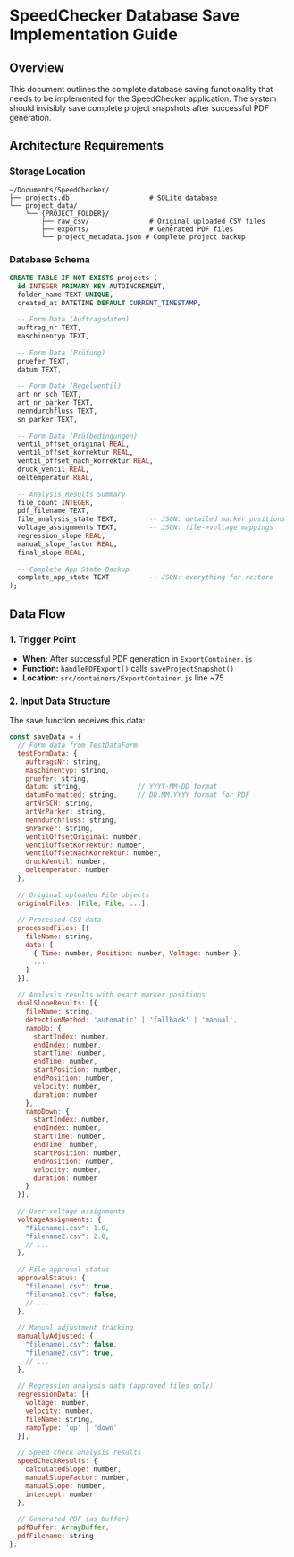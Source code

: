 # SpeedChecker Database Save Implementation Guide

## Overview
This document outlines the complete database saving functionality that needs to be implemented for the SpeedChecker application. The system should invisibly save complete project snapshots after successful PDF generation.

## Architecture Requirements

### Storage Location
```
~/Documents/SpeedChecker/
├── projects.db                    # SQLite database
└── project_data/
    └── {PROJECT_FOLDER}/
        ├── raw_csv/               # Original uploaded CSV files
        ├── exports/               # Generated PDF files  
        └── project_metadata.json # Complete project backup
```

### Database Schema
```sql
CREATE TABLE IF NOT EXISTS projects (
  id INTEGER PRIMARY KEY AUTOINCREMENT,
  folder_name TEXT UNIQUE,
  created_at DATETIME DEFAULT CURRENT_TIMESTAMP,
  
  -- Form Data (Auftragsdaten)
  auftrag_nr TEXT,
  maschinentyp TEXT,
  
  -- Form Data (Prüfung)  
  pruefer TEXT,
  datum TEXT,
  
  -- Form Data (Regelventil)
  art_nr_sch TEXT,
  art_nr_parker TEXT,
  nenndurchfluss TEXT,
  sn_parker TEXT,
  
  -- Form Data (Prüfbedingungen)
  ventil_offset_original REAL,
  ventil_offset_korrektur REAL, 
  ventil_offset_nach_korrektur REAL,
  druck_ventil REAL,
  oeltemperatur REAL,
  
  -- Analysis Results Summary
  file_count INTEGER,
  pdf_filename TEXT,
  file_analysis_state TEXT,        -- JSON: detailed marker positions
  voltage_assignments TEXT,        -- JSON: file->voltage mappings
  regression_slope REAL,
  manual_slope_factor REAL,
  final_slope REAL,
  
  -- Complete App State Backup
  complete_app_state TEXT          -- JSON: everything for restore
);
```

## Data Flow

### 1. Trigger Point
- **When:** After successful PDF generation in `ExportContainer.js`
- **Function:** `handlePDFExport()` calls `saveProjectSnapshot()`
- **Location:** `src/containers/ExportContainer.js` line ~75

### 2. Input Data Structure
The save function receives this data:

```javascript
const saveData = {
  // Form data from TestDataForm
  testFormData: {
    auftragsNr: string,
    maschinentyp: string,
    pruefer: string,
    datum: string,              // YYYY-MM-DD format
    datumFormatted: string,     // DD.MM.YYYY format for PDF
    artNrSCH: string,
    artNrParker: string,
    nenndurchfluss: string,
    snParker: string,
    ventilOffsetOriginal: number,
    ventilOffsetKorrektur: number,
    ventilOffsetNachKorrektur: number,
    druckVentil: number,
    oeltemperatur: number
  },
  
  // Original uploaded File objects
  originalFiles: [File, File, ...],
  
  // Processed CSV data
  processedFiles: [{
    fileName: string,
    data: [
      { Time: number, Position: number, Voltage: number },
      ...
    ]
  }],
  
  // Analysis results with exact marker positions
  dualSlopeResults: [{
    fileName: string,
    detectionMethod: 'automatic' | 'fallback' | 'manual',
    rampUp: {
      startIndex: number,
      endIndex: number,
      startTime: number,
      endTime: number,
      startPosition: number,
      endPosition: number,
      velocity: number,
      duration: number
    },
    rampDown: {
      startIndex: number,
      endIndex: number, 
      startTime: number,
      endTime: number,
      startPosition: number,
      endPosition: number,
      velocity: number,
      duration: number
    }
  }],
  
  // User voltage assignments
  voltageAssignments: {
    "filename1.csv": 1.0,
    "filename2.csv": 2.0,
    // ...
  },
  
  // File approval status
  approvalStatus: {
    "filename1.csv": true,
    "filename2.csv": false,
    // ...
  },
  
  // Manual adjustment tracking
  manuallyAdjusted: {
    "filename1.csv": false,
    "filename2.csv": true,
    // ...
  },
  
  // Regression analysis data (approved files only)
  regressionData: [{
    voltage: number,
    velocity: number,
    fileName: string,
    rampType: 'up' | 'down'
  }],
  
  // Speed check analysis results
  speedCheckResults: {
    calculatedSlope: number,
    manualSlopeFactor: number,
    manualSlope: number,
    intercept: number
  },
  
  // Generated PDF (as buffer)
  pdfBuffer: ArrayBuffer,
  pdfFilename: string
};
```
